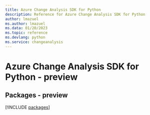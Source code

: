 ```yaml
---
title: Azure Change Analysis SDK for Python
description: Reference for Azure Change Analysis SDK for Python
author: lmazuel
ms.author: lmazuel
ms.data: 01/20/2023
ms.topic: reference
ms.devlang: python
ms.service: changeanalysis
---
```

# Azure Change Analysis SDK for Python - preview
## Packages - preview
[!INCLUDE [packages](change-analysis-index.md)]